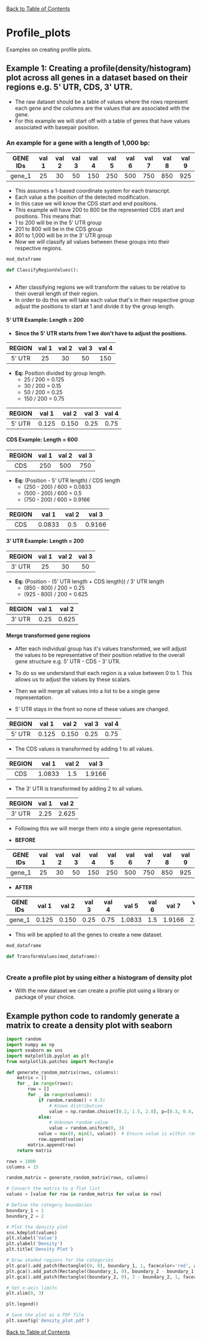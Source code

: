[Back to Table of Contents](README.md#table-of-contents)
# Profile_plots
Examples on creating profile plots.

## Example 1: Creating a profile(density/histogram) plot across all genes in a dataset based on their regions e.g. 5' UTR, CDS, 3' UTR.
 - The raw dataset should be a table of values where the rows represent each gene and the columns are the values that are associated with the gene. 
 - For this example we will start off with a table of genes that have values associated with basepair position.

### An example for a gene with a length of 1,000 bp: 
|GENE IDs        |val 1|val 2|val 3|val 4|val 5|val 6|val 7|val 8|val 9|
|:--------------:|:---:|:---:|:---:|:---:|:---:|:---:|:---:|:---:|:---:|
| gene_1         | 25  | 30  | 50  | 150 | 250 | 500 | 750 | 850 | 925 |

 - This assumes a 1-based coordinate system for each transcript.
 - Each value a the position of the detected modification.
 - In this case we will know the CDS start and end positions. 
 - This example will have 200 to 800 be the represented CDS start and positions. This means that:
  -  1 to 200 will be in the 5' UTR group
  -  201 to 800 will be in the CDS group
  -  801 to 1,000 will be in the 3' UTR group
 - Now we will classify all values between these groups into their respective regions.
```python
mod_dataframe

def ClassifyRegionValues():
 
```
- After classifying regions we will transform the values to be relative to their overall length of their region. 
- In order to do this we will take each value that's in their respective group adjust the positions to start at 1 and divide it by the group length. 
#### 5' UTR Example: Length = 200
  - **Since the 5' UTR starts from 1 we don't have to adjust the positions.**
  
| REGION |val 1|val 2|val 3|val 4|
|:------:|:---:|:---:|:---:|:---:|
| 5' UTR | 25  | 30  | 50  | 150 |

  - **Eq:** Position divided by group length.
    * 25 / 200 = 0.125
    * 30 / 200 = 0.15
    * 50 / 200 = 0.25
    * 150 / 200 = 0.75
  
| REGION | val 1 | val 2 | val 3| val 4|
|:------:|:-----:|:-----:|:----:|:----:|
| 5' UTR | 0.125 | 0.150 | 0.25 | 0.75 |

#### CDS Example: Length = 600
| REGION | val 1 | val 2 | val 3|
|:------:|:-----:|:-----:|:----:|
| CDS    | 250   | 500   | 750  |

 - **Eq:** (Position - 5' UTR length) / CDS length
   * (250 - 200) / 600 = 0.0833
   * (500 - 200) / 600 = 0.5
   * (750 - 200) / 600 = 0.9166

| REGION | val 1  | val 2 | val 3 |
|:------:|:------:|:-----:|:-----:|
| CDS    | 0.0833 | 0.5   | 0.9166|

#### 3' UTR Example: Length = 200
| REGION | val 1 | val 2 | val 3 |
|:------:|:-----:|:-----:|:-----:|
| 3' UTR | 25    | 30    | 50    |

 - **Eq:** (Position - (5' UTR length + CDS length)) / 3' UTR length
   * (850 - 800) / 200 = 0.25
   * (925 - 800) / 200 = 0.625

| REGION | val 1 | val 2 | 
|:------:|:-----:|:-----:|
| 3' UTR | 0.25  | 0.625 | 

#### Merge transformed gene regions
 - After each individual group has it's values transformed, we will adjust the values to be representative of their position relative to the overall gene structure e.g. 5' UTR - CDS - 3' UTR.
 - To do so we understand that each region is a value between 0 to 1. This allows us to adjust the values by these scalars.
 - Then we will merge all values into a list to be a single gene representation.

 - 5' UTR stays in the front so none of these values are changed.

 | REGION | val 1 | val 2 | val 3| val 4|
 |:------:|:-----:|:-----:|:----:|:----:|
 | 5' UTR | 0.125 | 0.150 | 0.25 | 0.75 |

- The CDS values is transformed by adding 1 to all values.

| REGION | val 1  | val 2 | val 3  |
|:------:|:------:|:-----:|:------:|
| CDS    | 1.0833 | 1.5   | 1.9166 |

- The 3' UTR is transformed by adding 2 to all values.

| REGION | val 1 | val 2 | 
|:------:|:-----:|:-----:|
| 3' UTR | 2.25  | 2.625 | 

- Following this we will merge them into a single gene representation.

- **BEFORE**

|GENE IDs        | val 1 | val 2 | val 3| val 4| val 5  |val 6| val 7  | val 8| val 9 |
|:--------------:|:-----:|:-----:|:----:|:----:|:------:|:---:|:------:|:----:|:-----:|
| gene_1         | 25    | 30    | 50   | 150  | 250    | 500 | 750    | 850  | 925   |

- **AFTER**

|GENE IDs        | val 1 | val 2 | val 3| val 4| val 5  |val 6| val 7  | val 8| val 9 |
|:--------------:|:-----:|:-----:|:----:|:----:|:------:|:---:|:------:|:----:|:-----:|
| gene_1         | 0.125 | 0.150 | 0.25 | 0.75 | 1.0833 | 1.5 | 1.9166 | 2.25 | 2.625 |

 - This will be applied to all the genes to create a new dataset.

```python
mod_dataframe

def TransformValues(mod_dataframe):
  
```

### Create a profile plot by using either a histogram of density plot
 - With the new dataset we can create a profile plot using a library or package of your choice.


## Example python code to randomly generate a matrix to create a density plot with seaborn
```python
import random
import numpy as np
import seaborn as sns
import matplotlib.pyplot as plt
from matplotlib.patches import Rectangle

def generate_random_matrix(rows, columns):
    matrix = []
    for _ in range(rows):
        row = []
        for _ in range(columns):
            if random.random() < 0.5:
                # Known distribution
                value = np.random.choice([0.2, 1.5, 2.8], p=[0.3, 0.4, 0.3])
            else:
                # Unknown random value
                value = random.uniform(0, 3)
            value = max(0, min(3, value))  # Ensure value is within range
            row.append(value)
        matrix.append(row)
    return matrix

rows = 1000
columns = 15

random_matrix = generate_random_matrix(rows, columns)

# Convert the matrix to a flat list
values = [value for row in random_matrix for value in row]

# Define the category boundaries
boundary_1 = 1
boundary_2 = 2

# Plot the density plot
sns.kdeplot(values)
plt.xlabel('Value')
plt.ylabel('Density')
plt.title('Density Plot')

# Draw shaded regions for the categories
plt.gca().add_patch(Rectangle((0, 0), boundary_1, 1, facecolor='red', alpha=0.2, label="5' UTR"))
plt.gca().add_patch(Rectangle((boundary_1, 0), boundary_2 - boundary_1, 1, facecolor='green', alpha=0.2, label="CDS Region"))
plt.gca().add_patch(Rectangle((boundary_2, 0), 3 - boundary_2, 1, facecolor='blue', alpha=0.2, label="3' UTR"))

# Set x-axis limits
plt.xlim(0, 3)

plt.legend()

# Save the plot as a PDF file
plt.savefig('density_plot.pdf')

```

[Back to Table of Contents](README.md#table-of-contents)
